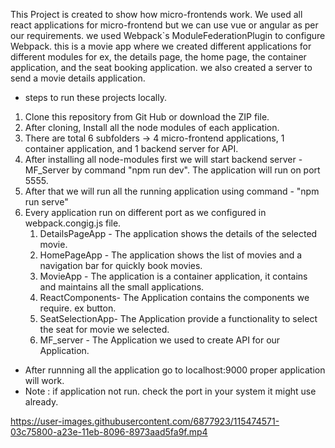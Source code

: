 This Project is created to show how micro-frontends work. We used all react applications for micro-frontend but we can use vue or angular as per our requirements. we used Webpack`s ModuleFederationPlugin to configure Webpack. this is a movie app where we created different applications for different modules for ex, the details page, the home page, the container application, and the seat booking application. 
we also created a server to send a movie details application. 

* steps to run these projects locally.
1) Clone this repository from Git Hub or download the ZIP file.
2) After cloning, Install all the node modules of each application.
3) There are total 6 subfolders -> 4 micro-frontend applications, 1 container application, and 1 backend server for API.
4) After installing all node-modules first we will start backend server - MF_Server by command "npm run dev". The application will run on port 5555.
5) After that we will run all the running application using command - "npm run serve"
6) Every application run on different port as we configured in webpack.congig.js file.
     1) DetailsPageApp - The application shows the details of the selected movie.
     2) HomePageApp    - The application shows the list of movies and a navigation bar for quickly book movies.
     3) MovieApp       - The application is a container application, it contains and maintains all the small applications.
     4) ReactComponents- The Application contains the components we require. ex button.
     5) SeatSelectionApp- The Application provide a functionality to select the seat for movie we selected.
     6) MF_server       - The Application we used to create API for our Application.

* After runnning all the application go to localhost:9000 proper application will work.
* Note : if application not run. check the port in your system it might use already.


https://user-images.githubusercontent.com/6877923/115474571-03c75800-a23e-11eb-8096-8973aad5fa9f.mp4
